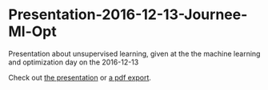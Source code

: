 # Presentation-2016-12-13-Journee-Ml-Opt
Presentation about unsupervised learning, given at the the machine learning and optimization day on the 2016-12-13

Check out [the presentation](http://twitwi.github.io/Presentation-2016-12-13-Journee-Ml-Opt/) or [a pdf export](http://twitwi.github.io/Presentation-2016-12-13-Journee-Ml-Opt/Presentation-2016-12-13-Journee-Ml-Opt.pdf).
